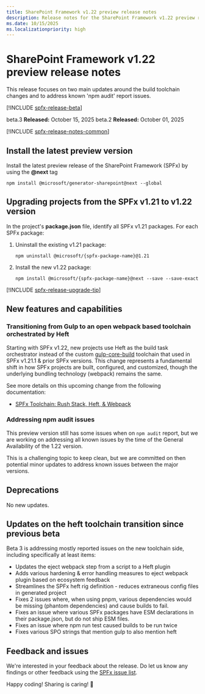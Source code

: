 ```yaml
---
title: SharePoint Framework v1.22 preview release notes
description: Release notes for the SharePoint Framework v1.22 preview release.
ms.date: 10/15/2025
ms.localizationpriority: high
---
```

# SharePoint Framework v1.22 preview release notes

This release focuses on two main updates around the build toolchain changes and to address known 'npm audit' report issues.

[!INCLUDE [spfx-release-beta](../../includes/snippets/spfx-release-beta.md)]

beta.3 **Released:** October 15, 2025
beta.2 **Released:** October 01, 2025

[!INCLUDE [spfx-release-notes-common](../../includes/snippets/spfx-release-notes-common.md)]

## Install the latest preview version

Install the latest preview release of the SharePoint Framework (SPFx) by using the **@next** tag

```console
npm install @microsoft/generator-sharepoint@next --global
```

## Upgrading projects from the SPFx v1.21 to v1.22 version

In the project's **package.json** file, identify all SPFx v1.21 packages. For each SPFx package:

1. Uninstall the existing v1.21 package:

    ```console
    npm uninstall @microsoft/{spfx-package-name}@1.21
    ```

1. Install the new v1.22 package:

    ```console
    npm install @microsoft/{spfx-package-name}@next --save --save-exact
    ```

[!INCLUDE [spfx-release-upgrade-tip](../../includes/snippets/spfx-release-upgrade-tip.md)]

## New features and capabilities

### Transitioning from Gulp to an open webpack based toolchain orchestrated by Heft

Starting with SPFx v1.22, new projects use Heft as the build task orchestrator instead of the custom [gulp-core-build](./toolchain/sharepoint-framework-toolchain.md) toolchain that used in SPFx v1.21.1 & prior SPFx versions. This change represents a fundamental shift in how SPFx projects are built, configured, and customized, though the underlying bundling technology (webpack) remains the same.

See more details on this upcoming change from the following documentation:

* [SPFx Toolchain: Rush Stack, Heft, & Webpack](./toolchain/sharepoint-framework-toolchain-rushstack-heft.md)

### Addressing npm audit issues

This preview version still has some issues when on `npm audit` report, but we are working on addressing all known issues by the time of the General Availability of the 1.22 version.

This is a challenging topic to keep clean, but we are committed on then potential minor updates to address known issues between the major versions.

## Deprecations

No new updates.

## Updates on the heft toolchain transition since previous beta

Beta 3 is addressing mostly reported issues on the new toolchain side, including specifically at least items:

* Updates the eject webpack step from a script to a Heft plugin
* Adds various hardening & error handling measures to eject webpack plugin based on ecosystem feedback
* Streamlines the SPFx heft rig definition - reduces extraneous config files in generated project
* Fixes 2 issues where, when using pnpm, various dependencies would be missing (phantom dependencies) and cause builds to fail.
* Fixes an issue where various SPFx packages have ESM declarations in their package.json, but do not ship ESM files.
* Fixes an issue where npm run test caused builds to be run twice
* Fixes various SPO strings that mention gulp to also mention heft

## Feedback and issues

We're interested in your feedback about the release. Do let us know any findings or other feedback using the [SPFx issue list](https://github.com/SharePoint/sp-dev-docs/issues).

Happy coding! Sharing is caring! 🧡
